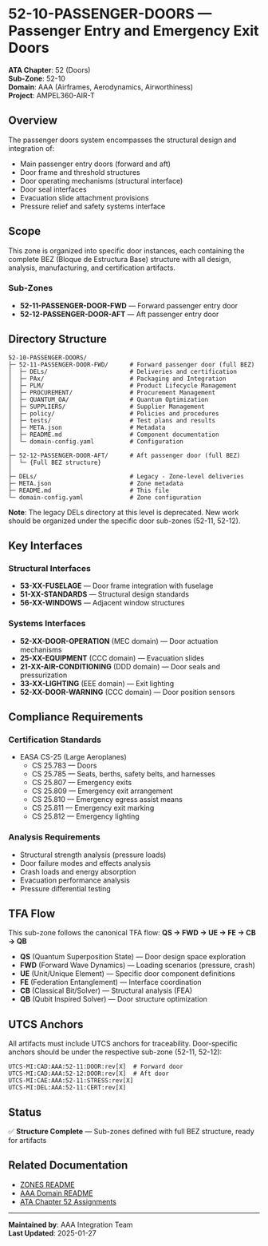 # 52-10-PASSENGER-DOORS — Passenger Entry and Emergency Exit Doors

**ATA Chapter**: 52 (Doors)  
**Sub-Zone**: 52-10  
**Domain**: AAA (Airframes, Aerodynamics, Airworthiness)  
**Project**: AMPEL360-AIR-T

## Overview

The passenger doors system encompasses the structural design and integration of:
- Main passenger entry doors (forward and aft)
- Door frame and threshold structures
- Door operating mechanisms (structural interface)
- Door seal interfaces
- Evacuation slide attachment provisions
- Pressure relief and safety systems interface

## Scope

This zone is organized into specific door instances, each containing the complete BEZ (Bloque de Estructura Base) structure with all design, analysis, manufacturing, and certification artifacts.

### Sub-Zones

- **52-11-PASSENGER-DOOR-FWD** — Forward passenger entry door
- **52-12-PASSENGER-DOOR-AFT** — Aft passenger entry door

## Directory Structure

```
52-10-PASSENGER-DOORS/
├─ 52-11-PASSENGER-DOOR-FWD/      # Forward passenger door (full BEZ)
│  ├─ DELs/                       # Deliveries and certification
│  ├─ PAx/                        # Packaging and Integration
│  ├─ PLM/                        # Product Lifecycle Management
│  ├─ PROCUREMENT/                # Procurement Management
│  ├─ QUANTUM_OA/                 # Quantum Optimization
│  ├─ SUPPLIERS/                  # Supplier Management
│  ├─ policy/                     # Policies and procedures
│  ├─ tests/                      # Test plans and results
│  ├─ META.json                   # Metadata
│  ├─ README.md                   # Component documentation
│  └─ domain-config.yaml          # Configuration
│
├─ 52-12-PASSENGER-DOOR-AFT/      # Aft passenger door (full BEZ)
│  └─ {Full BEZ structure}
│
├─ DELs/                          # Legacy - Zone-level deliveries
├─ META.json                      # Zone metadata
├─ README.md                      # This file
└─ domain-config.yaml             # Zone configuration
```

**Note**: The legacy DELs directory at this level is deprecated. New work should be organized under the specific door sub-zones (52-11, 52-12).

## Key Interfaces

### Structural Interfaces
- **53-XX-FUSELAGE** — Door frame integration with fuselage
- **51-XX-STANDARDS** — Structural design standards
- **56-XX-WINDOWS** — Adjacent window structures

### Systems Interfaces
- **52-XX-DOOR-OPERATION** (MEC domain) — Door actuation mechanisms
- **25-XX-EQUIPMENT** (CCC domain) — Evacuation slides
- **21-XX-AIR-CONDITIONING** (DDD domain) — Door seals and pressurization
- **33-XX-LIGHTING** (EEE domain) — Exit lighting
- **52-XX-DOOR-WARNING** (CCC domain) — Door position sensors

## Compliance Requirements

### Certification Standards
- EASA CS-25 (Large Aeroplanes)
  - CS 25.783 — Doors
  - CS 25.785 — Seats, berths, safety belts, and harnesses
  - CS 25.807 — Emergency exits
  - CS 25.809 — Emergency exit arrangement
  - CS 25.810 — Emergency egress assist means
  - CS 25.811 — Emergency exit marking
  - CS 25.812 — Emergency lighting

### Analysis Requirements
- Structural strength analysis (pressure loads)
- Door failure modes and effects analysis
- Crash loads and energy absorption
- Evacuation performance analysis
- Pressure differential testing

## TFA Flow

This sub-zone follows the canonical TFA flow:
**QS → FWD → UE → FE → CB → QB**

- **QS** (Quantum Superposition State) — Door design space exploration
- **FWD** (Forward Wave Dynamics) — Loading scenarios (pressure, crash)
- **UE** (Unit/Unique Element) — Specific door component definitions
- **FE** (Federation Entanglement) — Interface coordination
- **CB** (Classical Bit/Solver) — Structural analysis (FEA)
- **QB** (Qubit Inspired Solver) — Door structure optimization

## UTCS Anchors

All artifacts must include UTCS anchors for traceability. Door-specific anchors should be under the respective sub-zone (52-11, 52-12):
```
UTCS-MI:CAD:AAA:52-11:DOOR:rev[X]  # Forward door
UTCS-MI:CAD:AAA:52-12:DOOR:rev[X]  # Aft door
UTCS-MI:CAE:AAA:52-11:STRESS:rev[X]
UTCS-MI:DEL:AAA:52-11:CERT:rev[X]
```

## Status

✅ **Structure Complete** — Sub-zones defined with full BEZ structure, ready for artifacts

## Related Documentation

- [ZONES README](../README.md)
- [AAA Domain README](../../README.md)
- [ATA Chapter 52 Assignments](../../../../../1-DIMENSIONS/CANONICAL-TAXONOMY/ata-chapters.csv)

---

**Maintained by**: AAA Integration Team  
**Last Updated**: 2025-01-27
